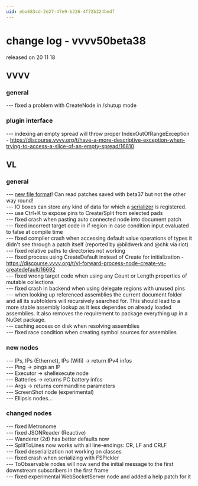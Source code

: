 ```yaml
---
uid: eba683cd-2e27-47e9-b226-4f72b324bedf
---
```


# change log - vvvv50beta38
released on 20 11 18  

## VVVV
### general
--- fixed a problem with CreateNode in /shutup mode  

### plugin interface
--- indexing an empty spread will throw proper IndexOutOfRangeException - https://discourse.vvvv.org/t/have-a-more-descriptive-exception-when-trying-to-access-a-slice-of-an-empty-spread/16810  

## VL
### general
--- <a href="https://vvvv.org/blog/vvvv50beta38" class="extURL blog" target="_blank">new file format</a>! Can read patches saved with beta37 but not the other way round!  
--- IO boxes can store any kind of data for which a <a href="https://vvvv.org/blog/vl-serialization" class="extURL blog" target="_blank">serializer</a> is registered.  
--- use Ctrl+K to expose pins to Create/Split from selected pads  
--- fixed crash when pasting auto connected node into document patch   
--- fixed incorrect target code in if region in case condition input evaluated to false at compile time   
--- fixed compiler crash when accessing default value operations of types it didn't see through a patch itself (reported by @bildwerk and @chk via riot)  
--- fixed relative paths to directories not working  
--- fixed process using CreateDefault instead of Create for initialization - https://discourse.vvvv.org/t/vl-forward-process-node-create-vs-createdefault/16692  
--- fixed wrong target code when using any Count or Length properties of mutable collections  
--- fixed crash in backend when using delegate regions with unused pins  
--- when looking up referenced assemblies the current document folder and all its subfolders will recursively searched for. This should lead to a more stable assembly lookup as it less dependes on already loaded assemblies. It also removes the requirement to package everything up in a NuGet package.  
--- caching access on disk when resolving assemblies  
--- fixed race condition when creating symbol sources for assemblies   

### new nodes
--- IPs, IPs (Ethernet), IPs (Wifi) -> return IPv4 infos  
--- Ping -> pings an IP  
--- Executor -> shellexecute node  
--- Batteries -> returns PC battery infos  
--- Args -> returns commandline parameters  
--- ScreenShot node (experimental)  
--- Ellipsis nodes...  

### changed nodes
--- fixed Metronome  
--- fixed JSONReader (Reactive)  
--- Wanderer (2d) has better defaults now  
--- SplitToLines now works with all line-endings: CR, LF and CRLF  
--- fixed deserialization not working on classes  
--- fixed crash when serializing with FSPickler  
--- ToObservable nodes will now send the initial message to the first downstream subscribers in the first frame  
--- fixed experimental WebSocketServer node and added a help patch for it